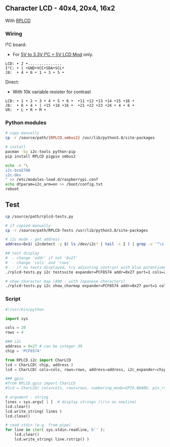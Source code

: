 ## Character LCD - 40x4, 20x4, 16x2

With [RPLCD](https://github.com/dbrgn/RPLCD)

### Wiring
I²C board:
- For [5V to 3.3V I²C + 5V LCD Mod](https://www.instructables.com/Raspberry-Pi-Using-1-I2C-LCD-Backpacks-for-1602-Sc/) only.
```
LCD: • 2 •...............
I²C: • | •GND•VCC•SDA•SCL•
J8:  • 4 • 6 • 1 • 3 • 5 •
```
Direct:
- With 10k variable resister for contrast
```
LCD: • 1 • 2 • 3 • 4 • 5 • 6 •  •11 •12 •13 •14 •15 •16 •
J8:  • 6 • 4 • | •15 •18 •16 •  •21 •22 •23 •24 • 4 • 6 •
VR:  • L • R • M •
```

### Python modules
```sh
# copy manually
cp -r /source/path/{RPLCD,smbus2} /usr/lib/python3.8/site-packages

# install
pacman -Sy i2c-tools python-pip
pip install RPLCD pigpio smbus2

echo -n "\
i2c-bcm2708
i2c-dev
" >> /etc/modules-load.d/raspberrypi.conf
echo dtparam=i2c_arm=on >> /boot/config.txt
reboot
```

## Test 
```sh
cp /source/path/rplcd-tests.py

# if copied manually
cp -r /source/path/RPLCD-Tests /usr/lib/python3.8/site-packages

# i2c mode - get address
address=0x$( i2cdetect -y $( ls /dev/i2c* | tail -c 2 ) | grep -v '^\s' | cut -d' ' -f2- | tr -d ' \-' | grep . )

## test display
#  - change 'addr' if not '0x27'
#  - change 'cols' and 'rows'
#  - if no texts displayed, try adjusting contrast with blue potentiometer on i2c board
./rplcd-tests.py i2c testsuite expander=PCF8574 addr=0x27 port=1 cols=20 rows=4

# show character map (A00 - with Japanese characters)
./rplcd-tests.py i2c show_charmap expander=PCF8574 addr=0x27 port=1 cols=20 rows=4
```

### Script
```py
#!/usr/bin/python

import sys

cols = 20
rows = 4

### i2c
address = 0x27 # can be integer 39
chip = 'PCF8574'

from RPLCD.i2c import CharLCD
lcd = CharLCD( chip, address )
lcd = CharLCD( cols=cols, rows=rows, address=address, i2c_expander=chip )

### gpio
#from RPLCD.gpio import CharLCD
#lcd = CharLCD( cols=cols, rows=rows, numbering_mode=GPIO.BOARD, pin_rs=15, pin_rw=18, pin_e=16, pins_data=[21, 22, 23, 24] )

# argument - string
lines = sys.argv[ 1 ]  # display strings (\r\n as newline)
lcd.clear()
lcd.write_string( lines )
lcd.close()

# read stdin (e.g. from pipe)
for line in iter( sys.stdin.readline, b'' ):
    lcd.clear()
    lcd.write_string( line.rstrip() )
```
